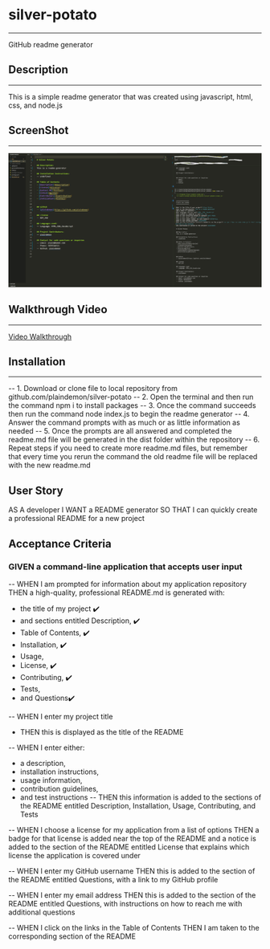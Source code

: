 # silver-potato
----------------------------------------------------------------
GitHub readme generator 

## Description
----------------------------------------------------------------
This is a simple readme generator that was created using javascript, html, css, and node.js

## ScreenShot
----------------------------------------------------------------
![Screenshot of readme that has been generated <img src="images/screenshot.png" width="250"/>](images/screenshot.png)

## Walkthrough Video
----------------------------------------------------------------

[Video Walkthrough](https://watch.screencastify.com/v/6ppfZAzMD78ggYvhSdhn)

## Installation
----------------------------------------------------------------

-- 1. Download or clone file to local repository from github.com/plaindemon/silver-potato
-- 2. Open the terminal and then run the command npm i to install packages
-- 3. Once the command succeeds then run the command node index.js to begin the readme generator 
-- 4. Answer the command prompts with as much or as little information as needed
-- 5. Once the prompts are all answered and completed the readme.md file will be generated in the dist folder within the repository
-- 6. Repeat steps if you need to create more readme.md files, but remember that every time you rerun the command the old readme file will be replaced with the new readme.md



## User Story
AS A developer
I WANT a README generator
SO THAT I can quickly create a professional README for a new project


## Acceptance Criteria

### GIVEN a command-line application that accepts user input

-- WHEN I am prompted for information about my application repository
THEN a high-quality, professional README.md is generated with:
-  the title of my project ✔️
-  and sections entitled Description, ✔️
-  Table of Contents, ✔️
-  Installation, ✔️
-  Usage, 
-  License, ✔️
-  Contributing, ✔️
-  Tests, 
-  and Questions✔️

-- WHEN I enter my project title
-  THEN this is displayed as the title of the README

-- WHEN I enter either:
-  a description, 
-  installation instructions, 
-  usage information, 
-  contribution guidelines, 
-  and test instructions
-- THEN this information is added to the sections of the README entitled Description, Installation, Usage, Contributing, and Tests

-- WHEN I choose a license for my application from a list of options
THEN a badge for that license is added near the top of the README and a notice is added to the section of the README entitled License that explains which license the application is covered under

-- WHEN I enter my GitHub username
THEN this is added to the section of the README entitled Questions, with a link to my GitHub profile

-- WHEN I enter my email address
THEN this is added to the section of the README entitled Questions, with instructions on how to reach me with additional questions

-- WHEN I click on the links in the Table of Contents
THEN I am taken to the corresponding section of the README

